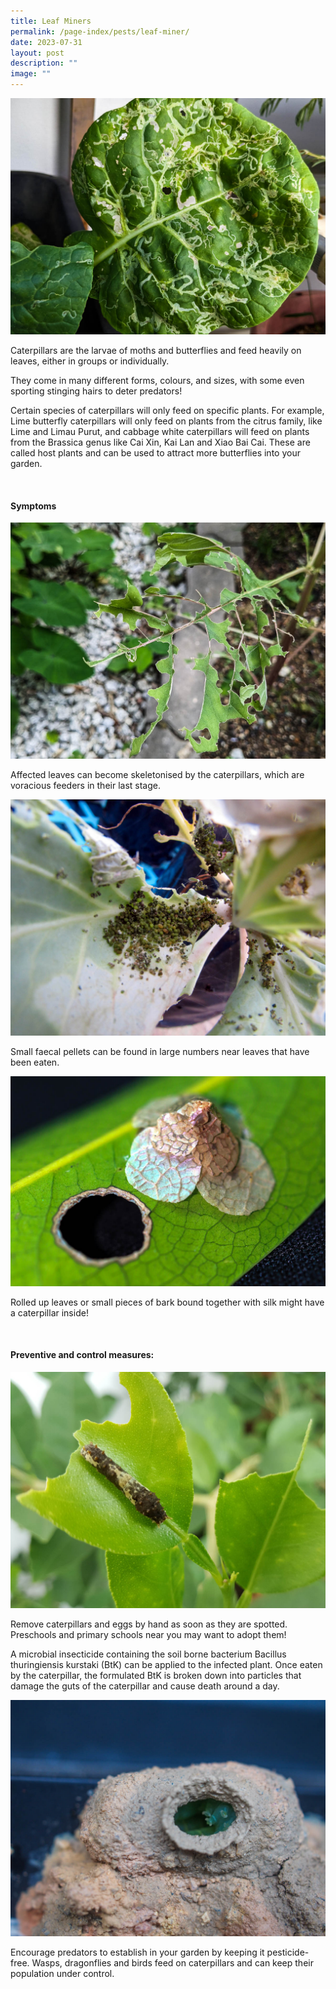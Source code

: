 ```yaml
---
title: Leaf Miners
permalink: /page-index/pests/leaf-miner/
date: 2023-07-31
layout: post
description: ""
image: ""
---
```

<section>
	<img title="Photo by Jacqueline Chua." src="/images/Biodiversity/LeafMiner_JacChua.jpg">
<p>Caterpillars are the larvae of moths and butterflies and feed heavily on leaves, either in groups or individually.</p>
<p>They come in many different forms, colours, and sizes, with some even sporting stinging hairs to deter predators! </p>
<p>Certain species of caterpillars will only feed on specific plants. For example, Lime butterfly caterpillars will only feed on plants from the citrus family, like Lime and Limau Purut, and cabbage white caterpillars will feed on plants from the Brassica genus like Cai Xin, Kai Lan and Xiao Bai Cai. These are called host plants and can be used to attract more butterflies into your garden.  </p>
</section>
<br>
<section>
<h4>Symptoms</h4>
	<img title="A Kai lan leaf skeletonised by caterpillars. Photo by Jacqueline Chua." src="/images/Biodiversity/CaterpillarDamage_JacChua%20(2).jpg">
<p>Affected leaves can become skeletonised by the caterpillars, which are voracious feeders in their last stage.</p>
		<img title="Caterpillar faecal pellets found under extensively eaten leaves. photo by Victoria Lim." src="/images/Biodiversity/caterpillar%20damage%20on%20cabbage%20leaf%20-%20frass%20(1)victorialim.jpg">
<p>Small faecal pellets can be found in large numbers near leaves that have been eaten.</p>
<img title="A bagworm caterpillar in its leaf covering next to a hole made by the caterpillar. Photo by Victoria Lim." src="/images/Biodiversity/bagworm%20on%20diospyros%20malabarica%20-%20hortpark%205victorialim.jpg">
<p>Rolled up leaves or small pieces of bark bound together with silk might have a caterpillar inside!</p>
</section>
<br>
<section>
<h4>Preventive and control measures:</h4>
	<img title="A lime caterpillar next to a partially eaten leaf. Lime caterpillars are often reared by schools for science class. Photo by Jacqueline Chua." src="/images/Biodiversity/Caterpillar_LimeCaterpillar_JacChua%20(1).jpg">
<p>Remove caterpillars and eggs by hand as soon as they are spotted. Preschools and primary schools near you may want to adopt them!</p>
<p>A microbial insecticide containing the soil borne bacterium Bacillus thuringiensis kurstaki (BtK) can be applied to the infected plant. Once eaten by the caterpillar, the formulated BtK is broken down into particles that damage the guts of the caterpillar and cause death around a day.</p>
	<img title="A dead caterpillar in a potter wasp nest. Potter wasps will feed caterpillars to their young. Photo by Jacqueline Chua." src="/images/Biodiversity/CaterpillarInPotterWaspNest_JacChua%20(1).jpg">
<p>Encourage predators to establish in your garden by keeping it pesticide-free. Wasps, dragonflies and birds feed on caterpillars and can keep their population under control. </p>
</section>